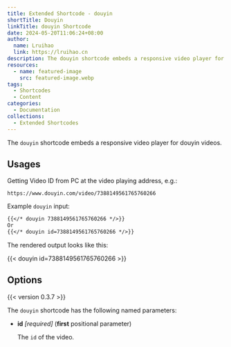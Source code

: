 ```yaml
---
title: Extended Shortcode - douyin
shortTitle: Douyin
linkTitle: douyin Shortcode
date: 2024-05-20T11:06:24+08:00
author:
  name: Lruihao
  link: https://lruihao.cn
description: The douyin shortcode embeds a responsive video player for douyin videos.
resources:
  - name: featured-image
    src: featured-image.webp
tags:
  - Shortcodes
  - Content
categories:
  - Documentation
collections:
  - Extended Shortcodes
---
```


The `douyin` shortcode embeds a responsive video player for douyin videos.

<!--more-->

## Usages

Getting Video ID from PC at the video playing address, e.g.:

```code
https://www.douyin.com/video/7388149561765760266
```

Example `douyin` input:

```markdown
{{</* douyin 7388149561765760266 */>}}
Or
{{</* douyin id=7388149561765760266 */>}}
```

The rendered output looks like this:

{{< douyin id=7388149561765760266 >}}

## Options

{{< version 0.3.7 >}}

The `douyin` shortcode has the following named parameters:

- **id** _[required]_ (**first** positional parameter)

    The `id` of the video.
